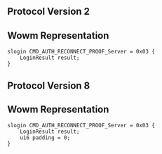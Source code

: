 ## Protocol Version 2

## Wowm Representation
```rust,ignore
slogin CMD_AUTH_RECONNECT_PROOF_Server = 0x03 {
    LoginResult result;    
}

```
## Protocol Version 8

## Wowm Representation
```rust,ignore
slogin CMD_AUTH_RECONNECT_PROOF_Server = 0x03 {
    LoginResult result;    
    u16 padding = 0;    
}

```
